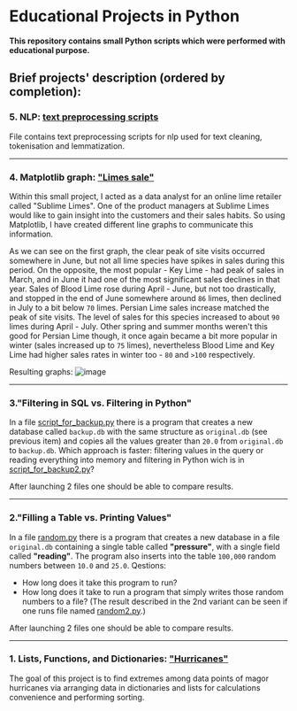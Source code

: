 # Educational Projects in Python
**This repository contains small Python scripts which were performed with educational purpose.** 

## Brief projects' description (ordered by completion):

### 5. NLP: [text preprocessing scripts](nlp_preprocessing.py)

File contains text preprocessing scripts for nlp used for text cleaning, tokenisation and lemmatization.

----------------------

### 4. Matplotlib graph: ["Limes sale"](limes_sale.py)

Within this small project, I acted as a data analyst for an online lime retailer called "Sublime Limes". One of the product managers at Sublime Limes would like to gain insight into the customers and their sales habits. So using Matplotlib, I have created different line graphs to communicate this information. 

As we can see on the first graph, the clear peak of site visits occurred somewhere in June, but not all lime species have spikes in sales during this period. 
On the opposite, the most popular - Key Lime - had peak of sales in March, and in June it  had one of the most significant sales declines in that year. 
Sales of Blood Lime rose during  April - June, but not too drastically, and stopped in the end of June somewhere around `86` limes, then declined in July to a bit below `70` limes. 
Persian Lime sales increase matched the peak of site visits. The level of sales for this species increased to about `90` limes during April - July. Other spring and summer months weren't this good for Persian Lime though, it once again became a bit more popular in winter (sales increased up to `75` limes), nevertheless Blood Lime and Key Lime had higher sales rates  in winter too - `80` and `>100` respectively.

Resulting graphs:
![image](https://user-images.githubusercontent.com/27677180/152785472-27bbb01e-475e-4144-b9d7-db62f3ca678a.png)
      
----------------------

### 3.**"Filtering in SQL vs. Filtering in Python"**

In a file [script_for_backup.py](script_for_backup.py) there is a program that creates a new database called `backup.db` with the same structure as `original.db` (see previous item) and copies all the values greater than `20.0` from `original.db` to `backup.db`. 
Which approach is faster: filtering values in the query or reading everything into memory and filtering in Python wich is in [script_for_backup2.py](/script_for_backup2.py)? 

After launching 2 files one should be able to compare results. 
    
-----------------------    
    
### 2.**"Filling a Table vs. Printing Values"**

In a file [random.py](random.py) there is a program that creates a new database in a file `original.db` containing a single table called **"pressure"**, with a single field called **"reading"**. The program also inserts into the table `100,000` random numbers between `10.0` and `25.0`. 
Qestions: 
- How long does it take this program to run? 
- How long does it take to run a program that simply writes those random numbers to a file? (The result described in the 2nd variant can be seen if one runs file named [random2.py](random2.py).)

After launching 2 files one should be able to compare results. 

----------------------- 

### 1. Lists, Functions, and Dictionaries: ["Hurricanes"](hurricanes.py)
    
The goal of this project is to find extremes among data points of magor hurricanes via arranging data in dictionaries and lists for calculations convenience and performing sorting.
  
  


    
    


